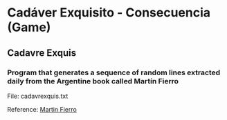 # Cadáver Exquisito - Consecuencia (Game)
## Cadavre Exquis
### Program that generates a sequence of random lines extracted daily from the Argentine book called Martín Fierro

File: cadavrexquis.txt

Reference: [Martin Fierro](https://es.wikipedia.org/wiki/El_Gaucho_Mart%C3%ADn_Fierro)
